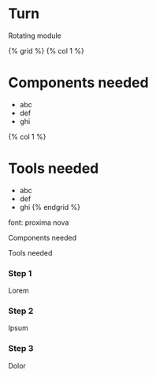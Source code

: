 # Turn

Rotating module

{% grid %}
  {% col 1 %}
  # Components needed
  * abc
  * def
  * ghi

  {% col 1 %}
  # Tools needed
  * abc
  * def
  * ghi
{% endgrid %}


font: proxima nova

Components needed

Tools needed


### Step 1
Lorem

### Step 2
Ipsum

### Step 3
Dolor
